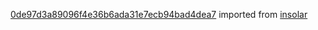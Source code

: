 [0de97d3a89096f4e36b6ada31e7ecb94bad4dea7](https://github.com/insolar/insolar/commit/0de97d3a89096f4e36b6ada31e7ecb94bad4dea7) imported from [insolar](https://github.com/insolar/insolar)
